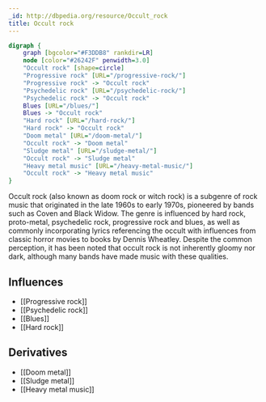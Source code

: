 ```yaml
---
_id: http://dbpedia.org/resource/Occult_rock
title: Occult rock
---
```


```dot
digraph {
	graph [bgcolor="#F3DDB8" rankdir=LR]
	node [color="#26242F" penwidth=3.0]
	"Occult rock" [shape=circle]
	"Progressive rock" [URL="/progressive-rock/"]
	"Progressive rock" -> "Occult rock"
	"Psychedelic rock" [URL="/psychedelic-rock/"]
	"Psychedelic rock" -> "Occult rock"
	Blues [URL="/blues/"]
	Blues -> "Occult rock"
	"Hard rock" [URL="/hard-rock/"]
	"Hard rock" -> "Occult rock"
	"Doom metal" [URL="/doom-metal/"]
	"Occult rock" -> "Doom metal"
	"Sludge metal" [URL="/sludge-metal/"]
	"Occult rock" -> "Sludge metal"
	"Heavy metal music" [URL="/heavy-metal-music/"]
	"Occult rock" -> "Heavy metal music"
}
```

Occult rock (also known as doom rock or witch rock) is a subgenre of rock music that originated in the late 1960s to early 1970s, pioneered by bands such as Coven and Black Widow. The genre is influenced by hard rock, proto-metal, psychedelic rock, progressive rock and blues, as well as commonly incorporating lyrics referencing the occult with influences from classic horror movies to books by Dennis Wheatley. Despite the common perception, it has been noted that occult rock is not inherently gloomy nor dark, although many bands have made music with these qualities.

## Influences
- [[Progressive rock]]
- [[Psychedelic rock]]
- [[Blues]]
- [[Hard rock]]

## Derivatives
- [[Doom metal]]
- [[Sludge metal]]
- [[Heavy metal music]]
